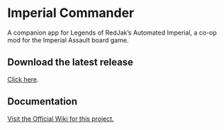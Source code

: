 # Imperial Commander
 A companion app for Legends of RedJak’s Automated Imperial, a co-op mod for the Imperial Assault board game.
 
 ## Download the latest release
 [Click here](https://github.com/GlowPuff/ImperialCommander/releases/latest).

## Documentation
[Visit the Official Wiki for this project.](https://github.com/Noldorion/IA-Imperial-Commander/wiki)
